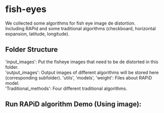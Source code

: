 # fish-eyes

We collected some algorithms for fish eye image de distortion.  
Including RAPid and some traditional algorithms (checkboard, horizontal expansion, latitude, longitude).

## Folder Structure

'input_images': Put the fisheye images that need to be de distorted in this folder.  
'output_images': Output images of different algorithms will be stored here (corresponding subfolder).
'utils', 'models', 'weight': Files about RAPiD model.  
'Traditional_methods': Four different traditional algorithms.

## Run RAPiD algorithm Demo (Using image):



